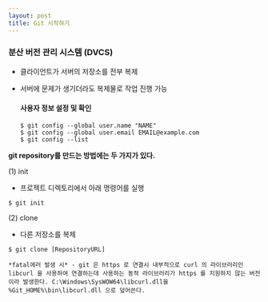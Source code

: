 ```yaml
---
layout: post
title: Git 시작하기
---
```


### 분산 버전 관리 시스템 (DVCS)

- 클라이언트가 서버의 저장소를 전부 복제

- 서버에 문제가 생기더라도 복제물로 작업 진행 가능

  #### 사용자 정보 설정 및 확인

  ```
  $ git config --global user.name "NAME"
  $ git config --global user.email EMAIL@example.com
  $ git config --list
  ```

**git repository를 만드는 방법에는 두 가지가 있다.**

(1) init

  - 프로젝트 디렉토리에서 아래 명령어를 실행

  ```
  $ git init
  ```

(2) clone

  - 다른 저장소를 복제
  ```
  $ git clone [RepositoryURL]
  ```

    *fatal에러 발생 시* - git 은 https 로 연결시 내부적으로 curl 의 라이브러리인 libcurl 을 사용하여 연결하는데 사용하는 동적 라이브러리가 https 를 지원하지 않는 버전이라 발생한다. C:\Windows\SysWOW64\libcurl.dll을 %Git_HOME%\bin\libcurl.dll 으로 덮어쓴다.
